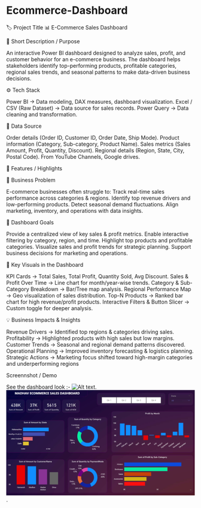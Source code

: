 # Ecommerce-Dashboard

🏷️ Project Title
📊 E-Commerce Sales Dashboard

📝 Short Description / Purpose

An interactive Power BI dashboard designed to analyze sales, profit, and customer behavior for an e-commerce business.
The dashboard helps stakeholders identify top-performing products, profitable categories, regional sales trends, and seasonal patterns to make data-driven business decisions.

⚙️ Tech Stack

Power BI → Data modeling, DAX measures, dashboard visualization.
Excel / CSV (Raw Dataset) → Data source for sales records.
Power Query → Data cleaning and transformation.

📂 Data Source

Order details (Order ID, Customer ID, Order Date, Ship Mode).
Product information (Category, Sub-category, Product Name).
Sales metrics (Sales Amount, Profit, Quantity, Discount).
Regional details (Region, State, City, Postal Code).
From YouTube Channels, Google drives.

🌟 Features / Highlights

🔎 Business Problem

E-commerce businesses often struggle to:
Track real-time sales performance across categories & regions.
Identify top revenue drivers and low-performing products.
Detect seasonal demand fluctuations.
Align marketing, inventory, and operations with data insights.

🎯 Dashboard Goals

Provide a centralized view of key sales & profit metrics.
Enable interactive filtering by category, region, and time.
Highlight top products and profitable categories.
Visualize sales and profit trends for strategic planning.
Support business decisions for marketing and operations.

📌 Key Visuals in the Dashboard

KPI Cards → Total Sales, Total Profit, Quantity Sold, Avg Discount.
Sales & Profit Over Time → Line chart for month/year-wise trends.
Category & Sub-Category Breakdown → Bar/Tree map analysis.
Regional Performance Map → Geo visualization of sales distribution.
Top-N Products → Ranked bar chart for high revenue/profit products.
Interactive Filters & Button Slicer → Custom toggle for deeper analysis.

💡 Business Impacts & Insights

Revenue Drivers → Identified top regions & categories driving sales.
Profitability → Highlighted products with high sales but low margins.
Customer Trends → Seasonal and regional demand patterns discovered.
Operational Planning → Improved inventory forecasting & logistics planning.
Strategic Actions → Marketing focus shifted toward high-margin categories and underperforming regions

Screennshot / Demo

See the dashboard look :- ![Alt text](https://github.com/username/repo/assets/image.png).
![Dashboard Preview](https://github.com/saptarshi321/Ecommerce-Dashboard/blob/main/Ecommerce%20Dashboard.png).
